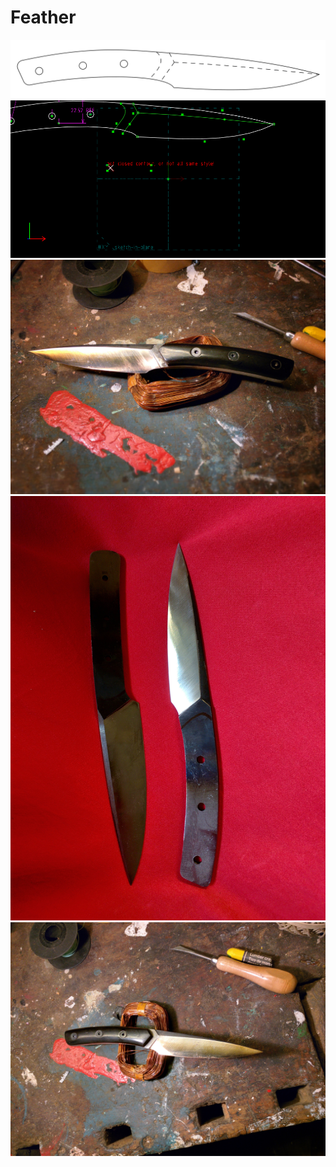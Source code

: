 # Feather
![](feather.svg)
![](feather.png)
![preview](gallery_3.jpg)
![preview](gallery_1.jpg)
![preview](gallery_2.jpg)

